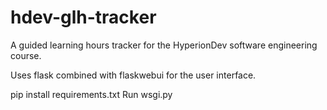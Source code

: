 # hdev-glh-tracker
A guided learning hours tracker for the HyperionDev software engineering course.

Uses flask combined with flaskwebui for the user interface.

pip install requirements.txt
Run wsgi.py
